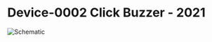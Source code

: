 # Device-0002 Click Buzzer - 2021

![Schematic](https://user-images.githubusercontent.com/1344010/108264277-9d538a00-7167-11eb-862d-06f7155e8eb4.png)
